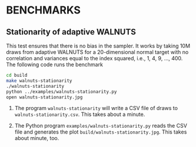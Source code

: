 # BENCHMARKS

## Stationarity of adaptive WALNUTS

This test ensures that there is no bias in the sampler. It works by
taking 10M draws from adaptive WALNUTS for a 20-dimensional normal
target with no correlation and variances equal to the index squared,
i.e., 1, 4, 9, ..., 400. The following code runs the benchmark

```sh
cd build
make walnuts-stationarity
./walnuts-stationarity
python ../examples/walnuts-stationarity.py
open walnuts-stationarity.jpg
```

1.  The program `walnuts-stationarity` will write a CSV file of draws to
`walnuts-stationarity.csv`. This takes about a minute.

2.  The Python program `examples/walnuts-stationarity.py` reads the CSV
file and generates the plot `build/walnuts-stationarity.jpg`. This
takes about minute, too.



